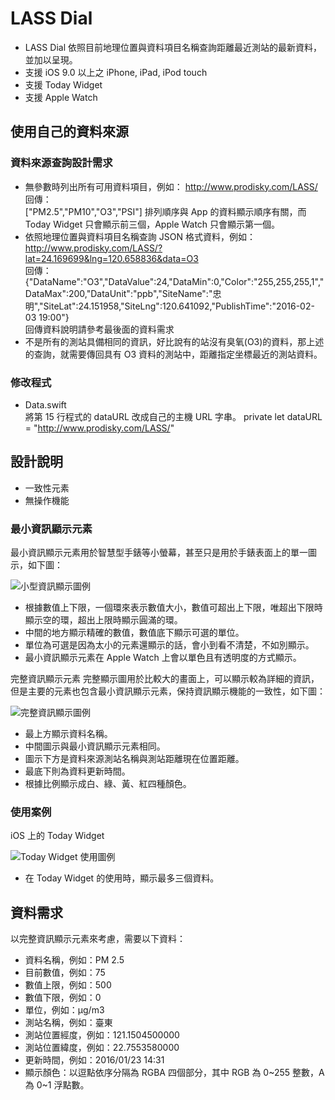 # LASS Dial
- LASS Dial 依照目前地理位置與資料項目名稱查詢距離最近測站的最新資料，並加以呈現。
- 支援 iOS 9.0 以上之 iPhone, iPad, iPod touch
- 支援 Today Widget
- 支援 Apple Watch

## 使用自己的資料來源

### 資料來源查詢設計需求
- 無參數時列出所有可用資料項目，例如：
http://www.prodisky.com/LASS/  
回傳：  
["PM2.5","PM10","O3","PSI"]
排列順序與 App 的資料顯示順序有關，而 Today Widget 只會顯示前三個，Apple Watch 只會顯示第一個。
- 依照地理位置與資料項目名稱查詢 JSON 格式資料，例如：
http://www.prodisky.com/LASS/?lat=24.169699&lng=120.658836&data=O3  
回傳：
{"DataName":"O3","DataValue":24,"DataMin":0,"Color":"255,255,255,1","DataMax":200,"DataUnit":"ppb","SiteName":"忠明","SiteLat":24.151958,"SiteLng":120.641092,"PublishTime":"2016-02-03 19:00"}  
回傳資料說明請參考最後面的資料需求
- 不是所有的測站具備相同的資訊，好比說有的站沒有臭氧(O3)的資料，那上述的查詢，就需要傳回具有 O3 資料的測站中，距離指定坐標最近的測站資料。

### 修改程式
- Data.swift  
將第 15 行程式的 dataURL 改成自己的主機 URL 字串。
private let dataURL	= "http://www.prodisky.com/LASS/"



## 設計說明
- 一致性元素
- 無操作機能

### 最小資訊顯示元素
最小資訊顯示元素用於智慧型手錶等小螢幕，甚至只是用於手錶表面上的單一圖示，如下圖：

![小型資訊顯示圖例](http://www.prodisky.com/LASS/small.png "小型資訊顯示")

- 根據數值上下限，一個環來表示數值大小，數值可超出上下限，唯超出下限時顯示空的環，超出上限時顯示圓滿的環。
- 中間的地方顯示精確的數值，數值底下顯示可選的單位。
- 單位為可選是因為太小的元素還顯示的話，會小到看不清楚，不如別顯示。
- 最小資訊顯示元素在 Apple Watch 上會以單色且有透明度的方式顯示。

完整資訊顯示元素
完整顯示圖用於比較大的畫面上，可以顯示較為詳細的資訊，但是主要的元素也包含最小資訊顯示元素，保持資訊顯示機能的一致性，如下圖：

![完整資訊顯示圖例](http://www.prodisky.com/LASS/full.png "完整資訊顯示")

- 最上方顯示資料名稱。
- 中間圖示與最小資訊顯示元素相同。
- 圖示下方是資料來源測站名稱與測站距離現在位置距離。
- 最底下則為資料更新時間。
- 根據比例顯示成白、綠、黃、紅四種顏色。


### 使用案例
iOS 上的 Today Widget

![Today Widget 使用圖例](http://www.prodisky.com/LASS/widget.png "Today Widget")

- 在 Today Widget 的使用時，顯示最多三個資料。

## 資料需求
以完整資訊顯示元素來考慮，需要以下資料：
- 資料名稱，例如：PM 2.5
- 目前數值，例如：75
- 數值上限，例如：500
- 數值下限，例如：0
- 單位，例如：μg/m3
- 測站名稱，例如：臺東
- 測站位置經度，例如：121.1504500000
- 測站位置緯度，例如：22.7553580000
- 更新時間，例如：2016/01/23 14:31
- 顯示顏色：以逗點依序分隔為 RGBA 四個部分，其中 RGB 為 0~255 整數，A 為 0~1 浮點數。

